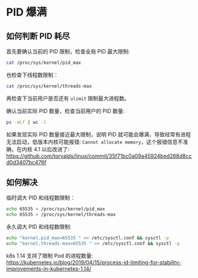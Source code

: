 # PID 爆满

## 如何判断 PID 耗尽

首先要确认当前的 PID 限制，检查全局 PID 最大限制:

``` bash
cat /proc/sys/kernel/pid_max
```

也检查下线程数限制：

``` bash
cat /proc/sys/kernel/threads-max
```

再检查下当前用户是否还有 `ulimit` 限制最大进程数。

确认当前实际 PID 数量，检查当前用户的 PID 数量:

``` bash
ps -eLf | wc -l
```

如果发现实际 PID 数量接近最大限制，说明 PID 就可能会爆满，导致经常有进程无法启动，低版本内核可能报错: `Cannot allocate memory`，这个报错信息不准确，在内核 4.1 以后改进了: https://github.com/torvalds/linux/commit/35f71bc0a09a45924bed268d8ccd0d3407bc476f

## 如何解决

临时调大 PID 和线程数限制：

``` bash
echo 65535 > /proc/sys/kernel/pid_max
echo 65535 > /proc/sys/kernel/threads-max
```

永久调大 PID 和线程数限制:

``` bash
echo "kernel.pid_max=65535 " >> /etc/sysctl.conf && sysctl -p
echo "kernel.threads-max=65535 " >> /etc/sysctl.conf && sysctl -p
```

k8s 1.14 支持了限制 Pod 的进程数量: https://kubernetes.io/blog/2019/04/15/process-id-limiting-for-stability-improvements-in-kubernetes-1.14/
